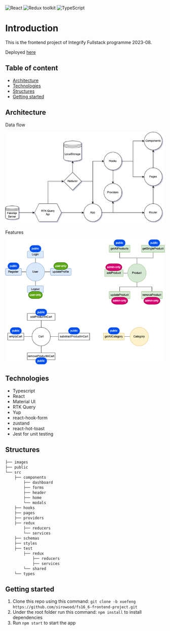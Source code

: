 ![React](https://img.shields.io/badge/React-v.18-blue)
![Redux toolkit](https://img.shields.io/badge/RTK-v.1-purple)
![TypeScript](https://img.shields.io/badge/TypeScript-v.4-green)

# Introduction

This is the frontend project of Integrify Fullstack programme 2023-08.

Deployed [here](https://xuefeng-frontend-project.vercel.app/)

## Table of content

- [Architecture](#architecture)
- [Technologies](#technologies)
- [Structures](#structures)
- [Getting started](#getting-started)

## Architecture

Data flow

![Data Flow](./images/dataflow.png)

Features

![Features](./images/features.png)

## Technologies

- Typescript
- React
- Material UI
- RTK Query
- Yup
- react-hook-form
- zustand
- react-hot-toast
- Jest for unit testing

## Structures

```
├── images
├── public
└── src
    ├── components
        ├── dashboard
        ├── forms
        ├── header
        ├── home
        └── modals
    ├── hooks
    ├── pages
    ├── providers
    ├── redux
        ├── reducers
        └── services
    ├── schemas
    ├── styles
    ├── test
        ├── redux
            ├── reducers
            ├── services
        └── shared
    └── types

```

## Getting started

1. Clone this repo using this command: `git clone -b xuefeng https://github.com/sirowood/fs16_6-frontend-project.git`
2. Under the root folder run this command: `npm install` to install dependencies
3. Run `npm start` to start the app

